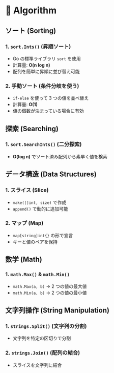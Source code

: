 # 📘 Algorithm

## **ソート (Sorting)**
### **1. `sort.Ints()` (昇順ソート)**
- Go の標準ライブラリ `sort` を使用
- 計算量: **O(n log n)**
- 配列を簡単に昇順に並び替え可能

### **2. 手動ソート (条件分岐を使う)**
- `if-else` を使って 3 つの値を並べ替え
- 計算量: **O(1)**
- 値の個数が決まっている場合に有効

## **探索 (Searching)**
### **1. `sort.SearchInts()` (二分探索)**
- **O(log n)** でソート済み配列から素早く値を検索

## **データ構造 (Data Structures)**
### **1. スライス (Slice)**
- `make([]int, size)` で作成
- `append()` で動的に追加可能

### **2. マップ (Map)**
- `map[string]int{}` の形で宣言
- キーと値のペアを保持

## **数学 (Math)**
### **1. `math.Max()` & `math.Min()`**
- `math.Max(a, b)` → 2 つの値の最大値
- `math.Min(a, b)` → 2 つの値の最小値

## **文字列操作 (String Manipulation)**
### **1. `strings.Split()` (文字列の分割)**
- 文字列を特定の区切りで分割

### **2. `strings.Join()` (配列の結合)**
- スライスを文字列に結合

